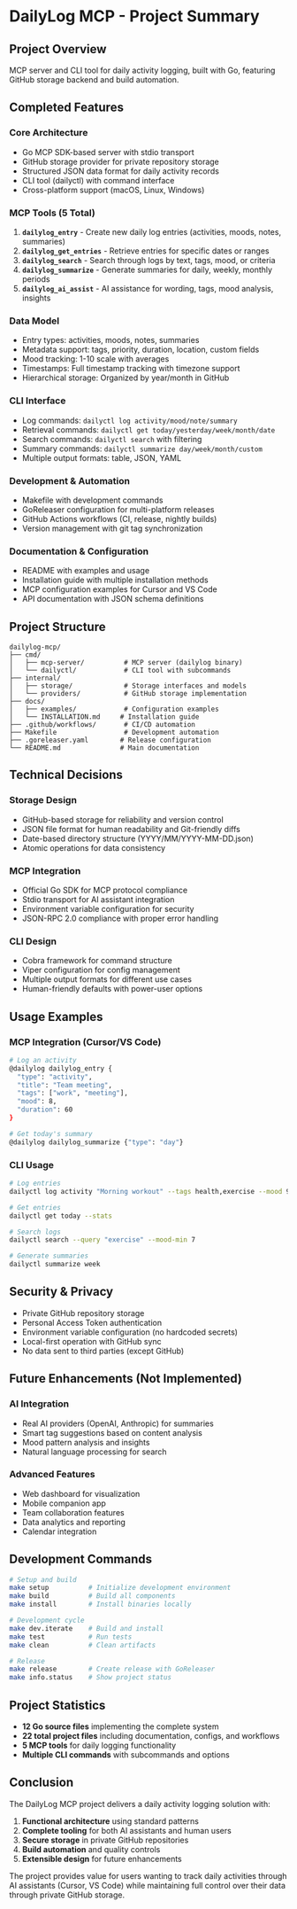 # DailyLog MCP - Project Summary

## Project Overview

MCP server and CLI tool for daily activity logging, built with Go, featuring GitHub storage backend and build automation.

## Completed Features

### Core Architecture
- Go MCP SDK-based server with stdio transport
- GitHub storage provider for private repository storage
- Structured JSON data format for daily activity records
- CLI tool (dailyctl) with command interface
- Cross-platform support (macOS, Linux, Windows)

### MCP Tools (5 Total)
1. **`dailylog_entry`** - Create new daily log entries (activities, moods, notes, summaries)
2. **`dailylog_get_entries`** - Retrieve entries for specific dates or ranges
3. **`dailylog_search`** - Search through logs by text, tags, mood, or criteria
4. **`dailylog_summarize`** - Generate summaries for daily, weekly, monthly periods
5. **`dailylog_ai_assist`** - AI assistance for wording, tags, mood analysis, insights

### Data Model
- Entry types: activities, moods, notes, summaries
- Metadata support: tags, priority, duration, location, custom fields
- Mood tracking: 1-10 scale with averages
- Timestamps: Full timestamp tracking with timezone support
- Hierarchical storage: Organized by year/month in GitHub

### CLI Interface
- Log commands: `dailyctl log activity/mood/note/summary`
- Retrieval commands: `dailyctl get today/yesterday/week/month/date`
- Search commands: `dailyctl search` with filtering
- Summary commands: `dailyctl summarize day/week/month/custom`
- Multiple output formats: table, JSON, YAML

### Development & Automation
- Makefile with development commands
- GoReleaser configuration for multi-platform releases
- GitHub Actions workflows (CI, release, nightly builds)
- Version management with git tag synchronization

### Documentation & Configuration
- README with examples and usage
- Installation guide with multiple installation methods
- MCP configuration examples for Cursor and VS Code
- API documentation with JSON schema definitions

## Project Structure

```
dailylog-mcp/
├── cmd/
│   ├── mcp-server/          # MCP server (dailylog binary)
│   └── dailyctl/            # CLI tool with subcommands
├── internal/
│   ├── storage/             # Storage interfaces and models
│   └── providers/           # GitHub storage implementation
├── docs/
│   ├── examples/            # Configuration examples
│   └── INSTALLATION.md     # Installation guide
├── .github/workflows/       # CI/CD automation
├── Makefile                 # Development automation
├── .goreleaser.yaml        # Release configuration
└── README.md               # Main documentation
```

## Technical Decisions

### Storage Design
- GitHub-based storage for reliability and version control
- JSON file format for human readability and Git-friendly diffs
- Date-based directory structure (YYYY/MM/YYYY-MM-DD.json)
- Atomic operations for data consistency

### MCP Integration
- Official Go SDK for MCP protocol compliance
- Stdio transport for AI assistant integration
- Environment variable configuration for security
- JSON-RPC 2.0 compliance with proper error handling

### CLI Design
- Cobra framework for command structure
- Viper configuration for config management
- Multiple output formats for different use cases
- Human-friendly defaults with power-user options

## Usage Examples

### MCP Integration (Cursor/VS Code)
```bash
# Log an activity
@dailylog dailylog_entry {
  "type": "activity",
  "title": "Team meeting",
  "tags": ["work", "meeting"],
  "mood": 8,
  "duration": 60
}

# Get today's summary
@dailylog dailylog_summarize {"type": "day"}
```

### CLI Usage
```bash
# Log entries
dailyctl log activity "Morning workout" --tags health,exercise --mood 9

# Get entries
dailyctl get today --stats

# Search logs
dailyctl search --query "exercise" --mood-min 7

# Generate summaries
dailyctl summarize week
```

## Security & Privacy

- Private GitHub repository storage
- Personal Access Token authentication
- Environment variable configuration (no hardcoded secrets)
- Local-first operation with GitHub sync
- No data sent to third parties (except GitHub)

## Future Enhancements (Not Implemented)

### AI Integration
- Real AI providers (OpenAI, Anthropic) for summaries
- Smart tag suggestions based on content analysis
- Mood pattern analysis and insights
- Natural language processing for search

### Advanced Features
- Web dashboard for visualization
- Mobile companion app
- Team collaboration features
- Data analytics and reporting
- Calendar integration

## Development Commands

```bash
# Setup and build
make setup          # Initialize development environment
make build          # Build all components
make install        # Install binaries locally

# Development cycle
make dev.iterate    # Build and install
make test           # Run tests
make clean          # Clean artifacts

# Release
make release        # Create release with GoReleaser
make info.status    # Show project status
```

## Project Statistics

- **12 Go source files** implementing the complete system
- **22 total project files** including documentation, configs, and workflows
- **5 MCP tools** for daily logging functionality
- **Multiple CLI commands** with subcommands and options

## Conclusion

The DailyLog MCP project delivers a daily activity logging solution with:

1. **Functional architecture** using standard patterns
2. **Complete tooling** for both AI assistants and human users
3. **Secure storage** in private GitHub repositories
4. **Build automation** and quality controls
5. **Extensible design** for future enhancements

The project provides value for users wanting to track daily activities through AI assistants (Cursor, VS Code) while maintaining full control over their data through private GitHub storage.